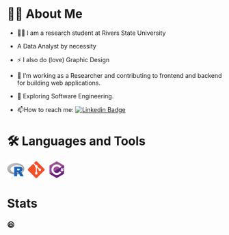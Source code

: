 # :technologist: About Me

- :scientist: I am a research student at Rivers State University

-  A Data Analyst by necessity 

- :zap: I also do (love) Graphic Design 

- :telescope: I’m working as a Researcher and contributing to frontend and backend for building web applications.

- :seedling: Exploring Software Engineering.

- :mailbox:How to reach me: [![Linkedin Badge](https://img.shields.io/badge/-Ugonna-blue?style=flat&logo=Linkedin&logoColor=white)](https://www.linkedin.com/in/ugonna-g-chukwuemeka/)
 
# :hammer_and_wrench: Languages and Tools

<div>
<img src = "https://github.com/devicons/devicon/blob/master/icons/r/r-original.svg" title="R" alt="R" width="40" height="40"/>&nbsp;
<img src = "https://github.com/devicons/devicon/blob/master/icons/git/git-original.svg" title="git" alt="git" width="40" height="40"/>&nbsp; 
<img src = "https://github.com/devicons/devicon/blob/master/icons/csharp/csharp-original.svg" title="csharp" alt="csharp" width="40" height="40"/>&nbsp; 

  
</div>

# Stats
### :laughing:




<!--
**gbless17/gbless17** is a ✨ _special_ ✨ repository because its `README.md` (this file) appears on your GitHub profile.

Here are some ideas to get you started:

- 🔭 I’m currently working on ...
- 🌱 I’m currently learning ...
- 👯 I’m looking to collaborate on ...
- 🤔 I’m looking for help with ...
- 💬 Ask me about ...
- 📫 How to reach me: ...
- 😄 Pronouns: ...
- ⚡ Fun fact: ...
-->
